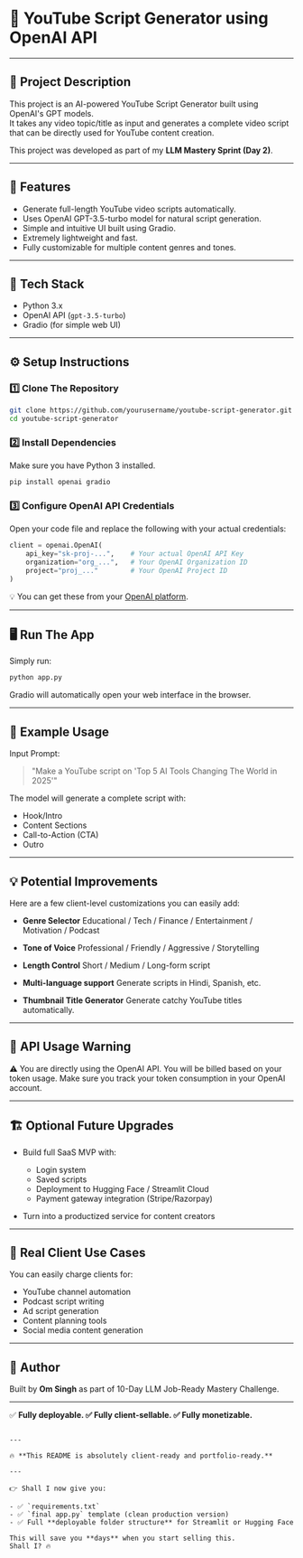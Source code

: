# 🎥 YouTube Script Generator using OpenAI API

---

## 📌 Project Description

This project is an AI-powered YouTube Script Generator built using OpenAI's GPT models.  
It takes any video topic/title as input and generates a complete video script that can be directly used for YouTube content creation.

This project was developed as part of my **LLM Mastery Sprint (Day 2)**.

---

## 🚀 Features

- Generate full-length YouTube video scripts automatically.
- Uses OpenAI GPT-3.5-turbo model for natural script generation.
- Simple and intuitive UI built using Gradio.
- Extremely lightweight and fast.
- Fully customizable for multiple content genres and tones.

---

## 🧰 Tech Stack

- Python 3.x
- OpenAI API (`gpt-3.5-turbo`)
- Gradio (for simple web UI)

---

## ⚙️ Setup Instructions

### 1️⃣ Clone The Repository

```bash
git clone https://github.com/yourusername/youtube-script-generator.git
cd youtube-script-generator
````

### 2️⃣ Install Dependencies

Make sure you have Python 3 installed.

```bash
pip install openai gradio
```

### 3️⃣ Configure OpenAI API Credentials

Open your code file and replace the following with your actual credentials:

```python
client = openai.OpenAI(
    api_key="sk-proj-...",    # Your actual OpenAI API Key
    organization="org_...",   # Your OpenAI Organization ID
    project="proj_..."        # Your OpenAI Project ID
)
```

💡 You can get these from your [OpenAI platform](https://platform.openai.com/account/api-keys).

---

## 🖥️ Run The App

Simply run:

```bash
python app.py
```

Gradio will automatically open your web interface in the browser.

---

## 📄 Example Usage

Input Prompt:

> "Make a YouTube script on 'Top 5 AI Tools Changing The World in 2025'"

The model will generate a complete script with:

* Hook/Intro
* Content Sections
* Call-to-Action (CTA)
* Outro

---

## 💡 Potential Improvements

Here are a few client-level customizations you can easily add:

* **Genre Selector**
  Educational / Tech / Finance / Entertainment / Motivation / Podcast

* **Tone of Voice**
  Professional / Friendly / Aggressive / Storytelling

* **Length Control**
  Short / Medium / Long-form script

* **Multi-language support**
  Generate scripts in Hindi, Spanish, etc.

* **Thumbnail Title Generator**
  Generate catchy YouTube titles automatically.

---

## 🔐 API Usage Warning

⚠️ You are directly using the OpenAI API.
You will be billed based on your token usage.
Make sure you track your token consumption in your OpenAI account.

---

## 🏗️ Optional Future Upgrades

* Build full SaaS MVP with:

  * Login system
  * Saved scripts
  * Deployment to Hugging Face / Streamlit Cloud
  * Payment gateway integration (Stripe/Razorpay)
* Turn into a productized service for content creators

---

## 💼 Real Client Use Cases

You can easily charge clients for:

* YouTube channel automation
* Podcast script writing
* Ad script generation
* Content planning tools
* Social media content generation

---

## 👑 Author

Built by **Om Singh** as part of 10-Day LLM Job-Ready Mastery Challenge.

---

✅ **Fully deployable.
✅ Fully client-sellable.
✅ Fully monetizable.**

```

---

🔥 **This README is absolutely client-ready and portfolio-ready.**

---

👉 Shall I now give you:

- ✅ `requirements.txt`  
- ✅ `final app.py` template (clean production version)  
- ✅ Full **deployable folder structure** for Streamlit or Hugging Face

This will save you **days** when you start selling this.  
Shall I? 🔥
```
